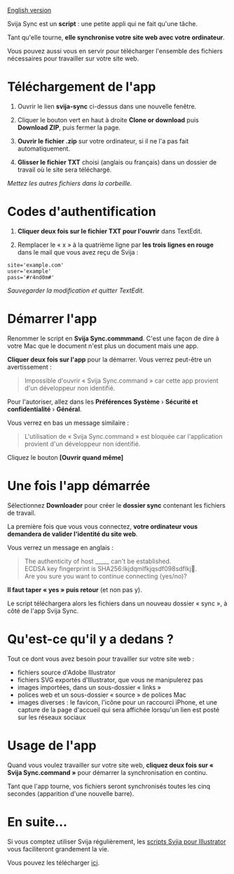 [English version](https://github.com/svijasvg/svija-sync)

Svija Sync est un **script** : une petite appli qui ne fait qu'une tâche.

Tant qu'elle tourne, **elle synchronise votre site web avec votre ordinateur**.

Vous pouvez aussi vous en servir pour télécharger l'ensemble des fichiers nécessaires pour travailler sur votre site web.

# Téléchargement de l'app

1. Ouvrir le lien **svija-sync** ci-dessus dans une nouvelle fenêtre.

2. Cliquer le bouton vert en haut à droite **Clone or download** puis **Download ZIP**, puis fermer la page.

3. **Ouvrir le fichier .zip** sur votre ordinateur, si il ne l'a pas fait automatiquement.

4. **Glisser le fichier TXT** choisi (anglais ou français) dans un dossier de travail où le site sera téléchargé.

*Mettez les autres fichiers dans la corbeille.*

# Codes d'authentification

1. **Cliquer deux fois sur le fichier TXT pour l'ouvrir** dans TextEdit.

2. Remplacer le « x » à la quatrième ligne par **les trois lignes en rouge** dans le mail que vous avez reçu de Svija :

```
site='example.com'  
user='example'  
pass='#r4nd0m#'  
```
*Sauvegarder la modification et quitter TextEdit.*

# Démarrer l'app

Renommer le script en **Svija Sync.commmand**. C'est une façon de dire à votre Mac que le document n'est plus un document mais une app.

**Cliquer deux fois sur l'app** pour la démarrer. Vous verrez peut-être un avertissement :

>Impossible d'ouvrir « Svija Sync.command » car cette app provient d'un développeur non identifié.

Pour l'autoriser, allez dans les **Préférences Système** › **Sécurité et confidentialité** › **Général**.

Vous verrez en bas un message similaire :
>L'utilisation de « Svija Sync.command » est bloquée car l'application provient d'un développeur non identifié.Cliquez le bouton **[Ouvrir quand même]**

# Une fois l'app démarréeSélectionnez **Downloader** pour créer le **dossier sync** contenant les fichiers de travail.

La première fois que vous vous connectez, **votre ordinateur vous demandera de valider l'identité du site web**.

Vous verrez un message en anglais :
>The authenticity of host _____ can't be established.  
>ECDSA key fingerprint is SHA256:lkjdqmlfkjqsdf098sdflkj.  
>Are you sure you want to continue connecting (yes/no)?
**Il faut taper « yes » puis retour** (et non pas y).Le script téléchargera alors les fichiers dans un nouveau dossier « sync », à côté de l'app Svija Sync.

# Qu'est-ce qu'il y a dedans ?

Tout ce dont vous avez besoin pour travailler sur votre site web :

* fichiers source d'Adobe Illustrator
* fichiers SVG exportés d'Illustrator, que vous ne manipulerez pas
* images importées, dans un sous-dossier « links »
* polices web et un sous-dossier « source » de polices Mac
* images diverses : le favicon, l'icône pour un raccourci iPhone, et une capture de la page d'accueil qui sera affichée lorsqu'un lien est posté sur les réseaux sociaux

# Usage de l'app

Quand vous voulez travailler sur votre site web, **cliquez deux fois sur « Svija Sync.command »** pour démarrer la synchronisation en continu.

Tant que l'app tourne, vos fichiers seront synchronisés toutes les cinq secondes (apparition d'une nouvelle barre).

# En suite…

Si vous comptez utiliser Svija régulièrement, les [scripts Svjia pour Illustrator](https://github.com/svijasvg/illustrator-scripts) vous faciliteront grandement la vie.

Vous pouvez les télécharger [ici](https://github.com/svijasvg/illustrator-scripts).